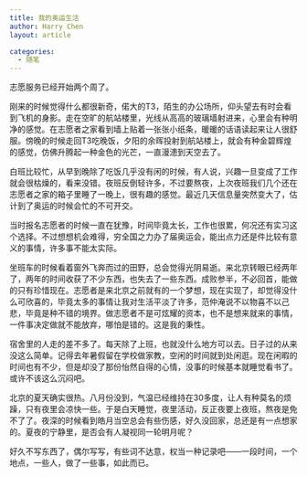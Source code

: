 ```yaml
---
title: 我的奥运生活
author: Harry Chen
layout: article

categories:
  - 随笔
---
```


  志愿服务已经开始两个周了。

  刚来的时候觉得什么都很新奇，偌大的T3，陌生的办公场所，仰头望去有时会看到飞机的身影。走在空旷的航站楼里，光线从高高的玻璃墙射进来，心里会有种明净的感觉。在志愿者之家看到墙上贴着一张张小纸条，暖暖的话语读起来让人很舒服。傍晚的时候走回T3吃晚饭，夕阳的余晖投射到航站楼上，就会有种金碧辉煌的感觉，仿佛升腾起一种金色的光芒，一直漫漶到天空去了。

  白班比较忙，从早到晚除了吃饭几乎没有闲的时候，有人说，兴趣一旦变成了工作就会很枯燥的，看来没错。夜班反倒轻许多，不过要熬夜，上次夜班我们几个还在志愿者之家的箱子里睡了一晚上，很有趣的感觉。最近几天信息量突然变大了，估计到了奥运的时候会忙的不可开交。

  当时报名志愿者的时候一直在犹豫，时间毕竟太长，工作也很累，何况还有实习这个选择。不过想想机会难得，穷全国之力办了届奥运会，能出点力还是件比较有意义的事情，许多事不能太实际。

  坐班车的时候看着窗外飞奔而过的田野，总会觉得光阴易逝。来北京转眼已经两年了，两年的时间收获了不少东西，也失去了一些东西。成败参半，不必回首，能做的只有珍惜现在。志愿者是来北京之前就有的一个梦想，现在实现了，却觉得没什么可欣喜的，毕竟太多的事情让我对生活平淡了许多，范仲淹说不以物喜不以己悲，毕竟是种不错的境界。做志愿者不是可炫耀的资本，也不是想来就来的事情，一件事决定做就不能放弃，哪怕是错的。这是我的秉性。

  宿舍里的人走的差不多了。每天除了上班，也就没什么地方可以去。日子过的从来没这么简单。记得去年暑假留在学校做家教，空闲的时间就到处闲逛。现在闲暇的时间也有不少，但是却没了那份怡然自得的心情，没事的时候基本就睡觉看书了。或许不该这么沉闷吧。

  北京的夏天确实很热。八月份没到，气温已经维持在30多度，让人有种莫名的烦躁，只有夜里会凉快一些。于是白天睡觉，夜里活动，反正夜要上夜班，熬夜是免不了了。夜深的时候看到皓月当空总会有些伤感，好久没回家，总还是有一点想家的。夏夜的宁静里，是否会有人凝视同一轮明月呢？

  好久不写东西了，偶尔写写，有些词不达意，权当一种记录吧——一段时间，一个地点，一些人，做了一些事，如此而已。
